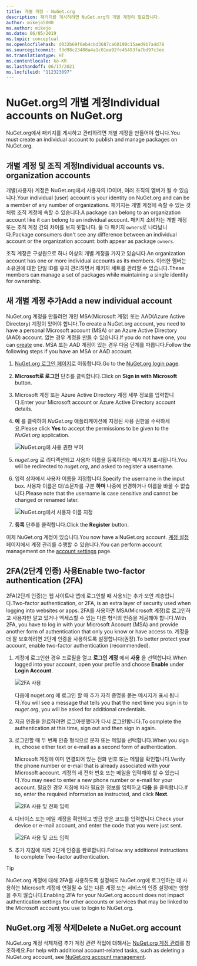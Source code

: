 ```yaml
---
title: 개별 계정 - NuGet.org
description: 패키지를 게시하려면 NuGet.org의 개별 계정이 필요합니다.
author: mikejo5000
ms.author: mikejo
ms.date: 06/05/2019
ms.topic: conceptual
ms.openlocfilehash: d032b69f6eb4cbd3687ca60190c15aed9b7a4d79
ms.sourcegitcommit: f3d98c23408a4a1c01ea92fc45493fa7bd97c3ee
ms.translationtype: HT
ms.contentlocale: ko-KR
ms.lasthandoff: 06/17/2021
ms.locfileid: "112323897"
---
```

# <a name="individual-accounts-on-nugetorg"></a><span data-ttu-id="7f14e-103">NuGet.org의 개별 계정</span><span class="sxs-lookup"><span data-stu-id="7f14e-103">Individual accounts on NuGet.org</span></span>

<span data-ttu-id="7f14e-104">NuGet.org에서 패키지를 게시하고 관리하려면 개별 계정을 만들어야 합니다.</span><span class="sxs-lookup"><span data-stu-id="7f14e-104">You must create an individual account to publish and manage packages on NuGet.org.</span></span>

## <a name="individual-accounts-vs-organization-accounts"></a><span data-ttu-id="7f14e-105">개별 계정 및 조직 계정</span><span class="sxs-lookup"><span data-stu-id="7f14e-105">Individual accounts vs. organization accounts</span></span>

<span data-ttu-id="7f14e-106">개별(사용자) 계정은 NuGet.org에서 사용자의 ID이며, 여러 조직의 멤버가 될 수 있습니다.</span><span class="sxs-lookup"><span data-stu-id="7f14e-106">Your individual (user) account is your identity on NuGet.org and can be a member of any number of organizations.</span></span> <span data-ttu-id="7f14e-107">패키지는 개별 계정에 속할 수 있는 것처럼 조직 계정에 속할 수 있습니다.</span><span class="sxs-lookup"><span data-stu-id="7f14e-107">A package can belong to an organization account like it can belong to an individual account.</span></span> <span data-ttu-id="7f14e-108">패키지 소비자는 개별 계정 또는 조직 계정 간의 차이를 보지 못합니다. 둘 다 패키지 `owners`로 나타납니다.</span><span class="sxs-lookup"><span data-stu-id="7f14e-108">Package consumers don't see any difference between an individual account or the organization account: both appear as package `owners`.</span></span>

<span data-ttu-id="7f14e-109">조직 계정은 구성원으로 하나 이상의 개별 계정을 가지고 있습니다.</span><span class="sxs-lookup"><span data-stu-id="7f14e-109">An organization account has one or more individual accounts as its members.</span></span> <span data-ttu-id="7f14e-110">이러한 멤버는 소유권에 대한 단일 ID를 유지 관리하면서 패키지 세트를 관리할 수 있습니다.</span><span class="sxs-lookup"><span data-stu-id="7f14e-110">These members can manage a set of packages while maintaining a single identity for ownership.</span></span>

## <a name="add-a-new-individual-account"></a><span data-ttu-id="7f14e-111">새 개별 계정 추가</span><span class="sxs-lookup"><span data-stu-id="7f14e-111">Add a new individual account</span></span>

<span data-ttu-id="7f14e-112">NuGet.org 계정을 만들려면 개인 MSA(Microsoft 계정) 또는 AAD(Azure Active Directory) 계정이 있어야 합니다.</span><span class="sxs-lookup"><span data-stu-id="7f14e-112">To create a NuGet.org account, you need to have a personal Microsoft account (MSA) or an Azure Active Directory (AAD) account.</span></span> <span data-ttu-id="7f14e-113">없는 경우 계정을 [만들](https://signup.live.com) 수 있습니다.</span><span class="sxs-lookup"><span data-stu-id="7f14e-113">If you do not have one, you can [create](https://signup.live.com) one.</span></span> <span data-ttu-id="7f14e-114">MSA 또는 AAD 계정이 있는 경우 다음 단계를 따릅니다.</span><span class="sxs-lookup"><span data-stu-id="7f14e-114">Follow the following steps if you have an MSA or AAD account.</span></span>

1. <span data-ttu-id="7f14e-115">[NuGet.org 로그인 페이지](https://www.nuget.org/users/account/LogOn)로 이동합니다.</span><span class="sxs-lookup"><span data-stu-id="7f14e-115">Go to the [NuGet.org login page](https://www.nuget.org/users/account/LogOn).</span></span>

1. <span data-ttu-id="7f14e-116">**Microsoft로 로그인** 단추를 클릭합니다.</span><span class="sxs-lookup"><span data-stu-id="7f14e-116">Click on **Sign in with Microsoft** button.</span></span>

1. <span data-ttu-id="7f14e-117">Microsoft 계정 또는 Azure Active Directory 계정 세부 정보를 입력합니다.</span><span class="sxs-lookup"><span data-stu-id="7f14e-117">Enter your Microsoft account or Azure Active Directory account details.</span></span>

1. <span data-ttu-id="7f14e-118">**예** 를 클릭하여 *NuGet.org* 애플리케이션에 지정된 사용 권한을 수락하세요.</span><span class="sxs-lookup"><span data-stu-id="7f14e-118">Please click **Yes** to accept the permissions to be given to the *NuGet.org* application.</span></span>

   ![NuGet.org에 사용 권한 부여](media/nuget-org-permissions.png)

1. <span data-ttu-id="7f14e-120">*nuget.org* 로 리디렉션되고 사용자 이름을 등록하라는 메시지가 표시됩니다.</span><span class="sxs-lookup"><span data-stu-id="7f14e-120">You will be redirected to *nuget.org*, and asked to register a username.</span></span>

1. <span data-ttu-id="7f14e-121">입력 상자에서 사용자 이름을 지정합니다.</span><span class="sxs-lookup"><span data-stu-id="7f14e-121">Specify the username in the input box.</span></span> <span data-ttu-id="7f14e-122">사용자 이름은 대/소문자를 구분 **하며** 나중에 변경하거나 이름을 바꿀 수 없습니다.</span><span class="sxs-lookup"><span data-stu-id="7f14e-122">Please note that the username **is** case sensitive and cannot be changed or renamed later.</span></span>

   ![NuGet.org에서 사용자 이름 지정](media/nuget-org-register.png) 

1. <span data-ttu-id="7f14e-124">**등록** 단추를 클릭합니다.</span><span class="sxs-lookup"><span data-stu-id="7f14e-124">Click the **Register** button.</span></span>

<span data-ttu-id="7f14e-125">이제 NuGet.org 계정이 있습니다.</span><span class="sxs-lookup"><span data-stu-id="7f14e-125">You now have a NuGet.org account.</span></span> <span data-ttu-id="7f14e-126">[계정 설정](https://www.nuget.org/account) 페이지에서 계정 관리를 수행할 수 있습니다.</span><span class="sxs-lookup"><span data-stu-id="7f14e-126">You can perform account management on the [account settings](https://www.nuget.org/account) page.</span></span>

## <a name="enable-two-factor-authentication-2fa"></a><span data-ttu-id="7f14e-127">2FA(2단계 인증) 사용</span><span class="sxs-lookup"><span data-stu-id="7f14e-127">Enable two-factor authentication (2FA)</span></span>

<span data-ttu-id="7f14e-128">2FA(2단계 인증)는 웹 사이트나 앱에 로그인할 때 사용되는 추가 보안 계층입니다.</span><span class="sxs-lookup"><span data-stu-id="7f14e-128">Two-factor authentication, or 2FA, is an extra layer of security used when logging into websites or apps.</span></span> <span data-ttu-id="7f14e-129">2FA를 사용하면 MSA(Microsoft 계정)로 로그인하고 사용자만 알고 있거나 액세스할 수 있는 다른 형식의 인증을 제공해야 합니다.</span><span class="sxs-lookup"><span data-stu-id="7f14e-129">With 2FA, you have to log in with your Microsoft Account (MSA) and provide another form of authentication that only you know or have access to.</span></span> <span data-ttu-id="7f14e-130">계정을 더 잘 보호하려면 2단계 인증을 사용하도록 설정합니다(권장).</span><span class="sxs-lookup"><span data-stu-id="7f14e-130">To better protect your account, enable two-factor authentication (recommended).</span></span>

1. <span data-ttu-id="7f14e-131">계정에 로그인한 경우 프로필을 열고 **로그인 계정** 에서 **사용** 을 선택합니다.</span><span class="sxs-lookup"><span data-stu-id="7f14e-131">When logged into your account, open your profile and choose **Enable** under **Login Account**.</span></span>

   ![2FA 사용](media/nuget-org-register-2fa.png)

   <span data-ttu-id="7f14e-133">다음에 nuget.org 에 로그인 할 때 추가 자격 증명을 묻는 메시지가 표시 됩니다.</span><span class="sxs-lookup"><span data-stu-id="7f14e-133">You will see a message that tells you that the next time you sign in to *nuget.org*, you will be asked for additional credentials.</span></span>

2. <span data-ttu-id="7f14e-134">지금 인증을 완료하려면 로그아웃했다가 다시 로그인합니다.</span><span class="sxs-lookup"><span data-stu-id="7f14e-134">To complete the authentication at this time, sign out and then sign in again.</span></span>

3. <span data-ttu-id="7f14e-135">로그인할 때 두 번째 인증 형식으로 문자 또는 메일을 선택합니다.</span><span class="sxs-lookup"><span data-stu-id="7f14e-135">When you sign in, choose either text or e-mail as a second form of authentication.</span></span>

   <span data-ttu-id="7f14e-136">Microsoft 계정에 이미 연결되어 있는 전화 번호 또는 메일을 확인합니다.</span><span class="sxs-lookup"><span data-stu-id="7f14e-136">Verify the phone number or e-mail that is already associated with your Microsoft account.</span></span> <span data-ttu-id="7f14e-137">계정의 새 전화 번호 또는 메일을 입력해야 할 수 있습니다.</span><span class="sxs-lookup"><span data-stu-id="7f14e-137">You may need to enter a new phone number or e-mail for your account.</span></span> <span data-ttu-id="7f14e-138">필요한 경우 지침에 따라 필요한 정보를 입력하고 **다음** 을 클릭합니다.</span><span class="sxs-lookup"><span data-stu-id="7f14e-138">If so, enter the required information as instructed, and click **Next**.</span></span>

   ![2FA 사용 및 전화 입력](media/nuget-org-sign-in-2fa.png)

4. <span data-ttu-id="7f14e-140">디바이스 또는 메일 계정을 확인하고 방금 받은 코드를 입력합니다.</span><span class="sxs-lookup"><span data-stu-id="7f14e-140">Check your device or e-mail account, and enter the code that you were just sent.</span></span>

   ![2FA 사용 및 코드 입력](media/nuget-org-enter-code-2fa.png)

5. <span data-ttu-id="7f14e-142">추가 지침에 따라 2단계 인증을 완료합니다.</span><span class="sxs-lookup"><span data-stu-id="7f14e-142">Follow any additional instructions to complete Two-factor authentication.</span></span>

> [!Tip]
> <span data-ttu-id="7f14e-143">NuGet.org 계정에 대해 2FA를 사용하도록 설정해도 NuGet.org에 로그인하는 데 사용하는 Microsoft 계정에 연결될 수 있는 다른 계정 또는 서비스의 인증 설정에는 영향을 주지 않습니다.</span><span class="sxs-lookup"><span data-stu-id="7f14e-143">Enabling 2FA for your NuGet.org account does not impact authentication settings for other accounts or services that may be linked to the Microsoft account you use to login to NuGet.org.</span></span>

## <a name="delete-a-nugetorg-account"></a><span data-ttu-id="7f14e-144">NuGet.org 계정 삭제</span><span class="sxs-lookup"><span data-stu-id="7f14e-144">Delete a NuGet.org account</span></span>

<span data-ttu-id="7f14e-145">NuGet.org 계정 삭제처럼 추가 계정 관련 작업에 대해서는 [NuGet.org 계정 관리](/nuget/nuget-org/nuget-org-faq#nuget.org-account-management)를 참조하세요.</span><span class="sxs-lookup"><span data-stu-id="7f14e-145">For help with additional account-related tasks, such as deleting a NuGet.org account, see [NuGet.org account management](/nuget/nuget-org/nuget-org-faq#nuget.org-account-management).</span></span>
